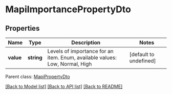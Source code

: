 
# MapiImportancePropertyDto

## Properties
Name | Type | Description | Notes
------------ | ------------- | ------------- | -------------
**value** | **string** | Levels of importance for an item. Enum, available values: Low, Normal, High | [default to undefined]

 Parent class: [MapiPropertyDto](MapiPropertyDto.md)

[[Back to Model list]](README.md#documentation-for-models) [[Back to API list]](README.md#documentation-for-api-endpoints) [[Back to README]](README.md)

